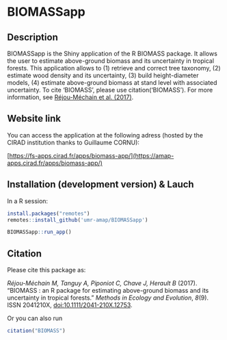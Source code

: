 # BIOMASSapp

## Description
BIOMASSapp is the Shiny application of the R BIOMASS package. It allows the user to estimate above-ground biomass and its uncertainty in tropical forests. This application  allows to (1) retrieve and correct tree taxonomy, (2) estimate wood density and its uncertainty, (3) build height-diameter models, (4) estimate above-ground biomass at stand level with associated uncertainty. To cite ‘BIOMASS’, please use citation(‘BIOMASS’). For more information, see [Réjou-Méchain et al. (2017)](https://besjournals.onlinelibrary.wiley.com/doi/10.1111/2041-210X.12753).

## Website link

You can access the application at the following adress (hosted by the CIRAD institution thanks to Guillaume CORNU): 

[https://fs-apps.cirad.fr/apps/biomass-app/](https://amap-apps.cirad.fr/apps/biomass-app/)


## Installation (development version) & Lauch

In a R session: 

```r
install.packages("remotes")
remotes::install_github('umr-amap/BIOMASSapp')

BIOMASSapp::run_app()
```

## Citation

Please cite this package as:

*Réjou-Méchain M, Tanguy A, Piponiot C, Chave J, Herault B* (2017). “BIOMASS : an R package for estimating above-ground biomass and its uncertainty in tropical forests.” _Methods in Ecology and Evolution_, *8*(9). ISSN 2041210X, [doi:10.1111/2041-210X.12753](https://doi.org/10.1111/2041-210X.12753).

Or you can also run 

``` r
citation("BIOMASS")
```
